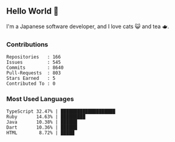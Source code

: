 ## Hello World 👋

I'm a Japanese software developer, and I love cats 😺 and tea 🫖.

### Contributions

    Repositories   : 166
    Issues         : 545
    Commits        : 8640
    Pull-Requests  : 803
    Stars Earned   : 5
    Contributed To : 0

### Most Used Languages

    TypeScript 32.47% | ████████████████████
    Ruby       14.63% | █████████
    Java       10.38% | ██████
    Dart       10.36% | ██████
    HTML        8.72% | █████
